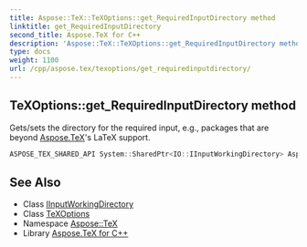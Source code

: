 ```yaml
---
title: Aspose::TeX::TeXOptions::get_RequiredInputDirectory method
linktitle: get_RequiredInputDirectory
second_title: Aspose.TeX for C++
description: 'Aspose::TeX::TeXOptions::get_RequiredInputDirectory method. Gets/sets the directory for the required input, e.g., packages that are beyond Aspose.TeX''s LaTeX support in C++.'
type: docs
weight: 1100
url: /cpp/aspose.tex/texoptions/get_requiredinputdirectory/
---
```

## TeXOptions::get_RequiredInputDirectory method


Gets/sets the directory for the required input, e.g., packages that are beyond [Aspose.TeX](../../)'s LaTeX support.

```cpp
ASPOSE_TEX_SHARED_API System::SharedPtr<IO::IInputWorkingDirectory> Aspose::TeX::TeXOptions::get_RequiredInputDirectory() const
```

## See Also

* Class [IInputWorkingDirectory](../../../aspose.tex.io/iinputworkingdirectory/)
* Class [TeXOptions](../)
* Namespace [Aspose::TeX](../../)
* Library [Aspose.TeX for C++](../../../)
